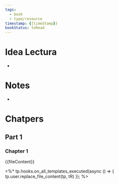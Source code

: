 ```yaml
---
tags:
  - book
  - type/resource
timestamp: {{timeStamp}}
bookStatus: toRead
---
```

# Idea Lectura
*

# Notes
*

# Chatpers

## Part 1

### Chapter 1

{{fileContent}}

<%*  tp.hooks.on_all_templates_executed(async () => { tp.user.replace_file_content(tp, tR) }); %>
